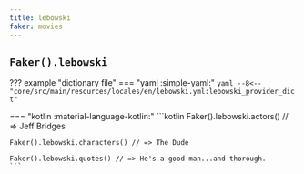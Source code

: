 ```yaml
---
title: lebowski
faker: movies
---
```


## `Faker().lebowski`

??? example "dictionary file"
    === "yaml :simple-yaml:"
        ```yaml
        --8<-- "core/src/main/resources/locales/en/lebowski.yml:lebowski_provider_dict"
        ```

=== "kotlin :material-language-kotlin:"
    ```kotlin
    Faker().lebowski.actors() // => Jeff Bridges

    Faker().lebowski.characters() // => The Dude

    Faker().lebowski.quotes() // => He's a good man...and thorough.
    ```
